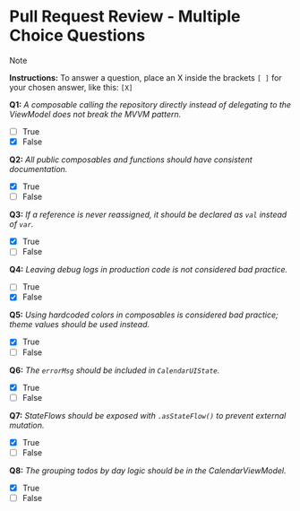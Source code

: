 # Pull Request Review - Multiple Choice Questions

> [!NOTE]
> **Instructions:** To answer a question, place an X inside the brackets `[ ]` for your chosen answer, like this: `[X]`

**Q1:** *A composable calling the repository directly instead of delegating to the ViewModel does not break the MVVM pattern.*  
- [ ] True  
- [X] False  

**Q2:** *All public composables and functions should have consistent documentation.*  
- [X] True  
- [ ] False  

**Q3:** *If a reference is never reassigned, it should be declared as `val` instead of `var`.*  
- [X] True  
- [ ] False  

**Q4:** *Leaving debug logs in production code is not considered bad practice.*  
- [ ] True  
- [X] False  

**Q5:** *Using hardcoded colors in composables is considered bad practice; theme values should be used instead.*
- [X] True  
- [ ] False  

**Q6:** *The `errorMsg` should be included in `CalendarUIState`.*  
- [X] True  
- [ ] False  

**Q7:** *StateFlows should be exposed with `.asStateFlow()` to prevent external mutation.*  
- [X] True  
- [ ] False  

**Q8:** *The grouping todos by day logic should be in the CalendarViewModel.*  
- [X] True  
- [ ] False  